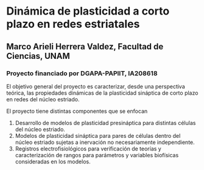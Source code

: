 # Dinámica de plasticidad a corto plazo en redes estriatales
## Marco Arieli Herrera Valdez, Facultad de Ciencias, UNAM
### Proyecto financiado por DGAPA-PAPIIT, IA208618

El objetivo general del proyecto es caracterizar, desde una perspectiva teórica, las propiedades dinámicas de la plasticidad sináptica de corto plazo en redes del núcleo estriado. 

El proyecto tiene distintas componentes que se enfocan 
1. Desarrollo de modelos de plasticidad presináptica para distintas células del núcleo estriado.
2. Modelos de plasticidad sináptica para pares de células dentro del núcleo estriado sujetas a inervación no necesariamente independiente.
3. Registros electrofisiológicos para verificación de teorías y caracterización de rangos para parámetros y variables biofísicas consideradas en los modelos.
